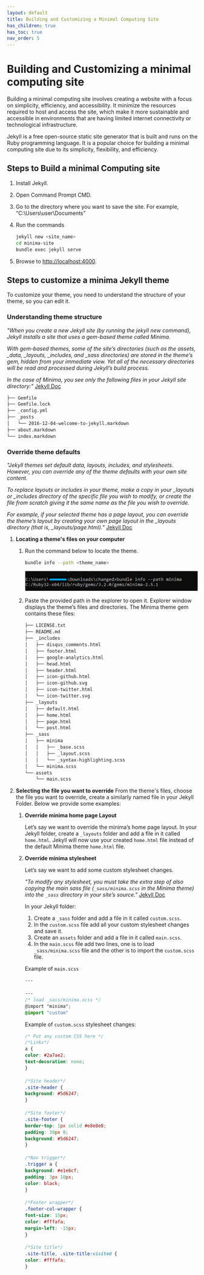 ```yaml
---
layout: default
title: Building and Customizing a Minimal Computing Site
has_children: true
has_toc: true
nav_order: 5
---
```


# Building and Customizing a minimal computing site
Building a minimal computing site involves creating a website with a focus on simplicity, efficiency, and accessibility. It minimize the resources required to host and access the site, which make it more sustainable and accessible in environments that are having limited internet connectivity or technological infrastructure.​

Jekyll is a free open-source static site generator that is built and runs on the Ruby programming language. It is a popular choice for building a minimal computing site due to its simplicity, flexibility, and efficiency.

## Steps to Build a minimal Computing site
1. Install Jekyll. 
2. Open Command Prompt CMD. 
3. Go to the directory where you want to save the site. For example, “C:\Users\user\Documents” 
4. Run the commands

    ```bash
    jekyll new <site_name>
    cd minima-site
    bundle exec jekyll serve
    ```
5. Browse to [http://localhost:4000](http://localhost:4000). 

## Steps to customize a minima Jekyll theme

To customize your theme, you need to understand the structure of your theme, so you can edit it.

### Understanding theme structure

*"When you create a new Jekyll site (by running the jekyll new <PATH> command), Jekyll installs a site that uses a gem-based theme called Minima.*

*With gem-based themes, some of the site’s directories (such as the assets, _data, _layouts, _includes, and _sass directories) are stored in the theme’s gem, hidden from your immediate view. Yet all of the necessary directories will be read and processed during Jekyll’s build process.*

*In the case of Minima, you see only the following files in your Jekyll site directory:"* [Jekyll Doc](https://jekyllrb.com/docs/themes/)

```bash
├── Gemfile 
├── Gemfile.lock 
├── _config.yml 
├── _posts 
│   └── 2016-12-04-welcome-to-jekyll.markdown 
├── about.markdown 
└── index.markdown
```

### Override theme defaults

*"Jekyll themes set default data, layouts, includes, and stylesheets. However, you can override any of the theme defaults with your own site content.*

*To replace layouts or includes in your theme, make a copy in your _layouts or _includes directory of the specific file you wish to modify, or create the file from scratch giving it the same name as the file you wish to override.*

*For example, if your selected theme has a page layout, you can override the theme’s layout by creating your own page layout in the _layouts directory (that is, _layouts/page.html).”* [Jekyll Doc](https://jekyllrb.com/docs/themes/)

  

1. **Locating a theme's files on your computer**
    1. Run the command below to locate the theme.
        ```bash
        bundle info --path <theme_name>
        ```

        ![locate_theme](assets/img/locate_theme.png)

    2. Paste the provided path in the explorer to open it. Explorer window displays the theme’s files and directories. The Minima theme gem contains these files:
        ```bash
        ├── LICENSE.txt 
        ├── README.md 
        ├── _includes 
        │   ├── disqus_comments.html 
        │   ├── footer.html 
        │   ├── google-analytics.html 
        │   ├── head.html 
        │   ├── header.html 
        │   ├── icon-github.html 
        │   ├── icon-github.svg 
        │   ├── icon-twitter.html 
        │   └── icon-twitter.svg 
        ├── _layouts 
        │   ├── default.html 
        │   ├── home.html 
        │   ├── page.html 
        │   └── post.html 
        ├── _sass 
        │   ├── minima 
        │   │   ├── _base.scss 
        │   │   ├── _layout.scss 
        │   │   └── _syntax-highlighting.scss 
        │   └── minima.scss 
        └── assets 
            └── main.scss
        ```

2. **Selecting the file you want to override**
    From the theme's files, choose the file you want to override, create a similarly named file in your Jekyll Folder. Below we provide some examples:

    1. **Override minima home page Layout**

        Let’s say we want to override the minima’s home page layout. In your Jekyll folder, create a `_layouts` folder and add a file in it called `home.html`. Jekyll will now use your created `home.html` file instead of the default Minima theme `home.html` file. 

    2. **Override minima stylesheet**

        Let’s say we want to add some custom stylesheet changes.

        *"To modify any stylesheet, you must take the extra step of also copying the main sass file (`_sass/minima.scss` in the Minima theme) into the `_sass` directory in your site’s source."* [Jekyll Doc](https://jekyllrb.com/docs/themes/)

        In your Jekyll folder:  
        1. Create a `_sass` folder and add a file in it called `custom.scss`.
        2. In the `custom.scss` file add all your custom stylesheet changes and save it.
        3. Create an `assets` folder and add a file in it called `main.scss`.
        4. In the `main.scss` file add two lines, one is to load `_sass/minima.scss` file and the other is to import the `custom.scss` file.

        Example of `main.scss`
        ```scss
        --- 

        --- 
        /* load _sass/minima.scss */ 
        @import "minima"; 
        @import "custom" 
        ```

        Example of `custom.scss` stylesheet changes: 
        ```scss
        /* Put any custom CSS here */ 
        /*Links*/ 
        a {
        color: #2a7ae2; 
        text-decoration: none; 
        }

        /*Site header*/ 
        .site-header { 
        background: #5d6247; 
        } 

        /*Site footer*/ 
        .site-footer { 
        border-top: 1px solid #e8e8e8; 
        padding: 30px 0; 
        background: #5d6247; 
        } 

        /*Nav trigger*/ 
        .trigger a { 
        background: #e1e6cf; 
        padding: 3px 10px; 
        color: black; 
        } 

        /*Footer wrapper*/ 
        .footer-col-wrapper { 
        font-size: 15px; 
        color: #fffafa; 
        margin-left: -15px; 
        } 

        /*Site title*/ 
        .site-title, .site-title:visited { 
        color: #fffafa; 
        } 
        ```
